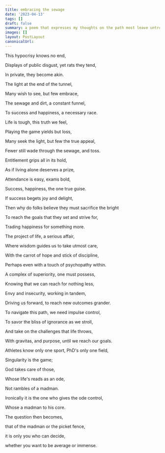 ```yaml
---
title: embracing the sewage
date: '2023-04-13'
tags: []
draft: false
summary: a poem that expresses my thoughts on the path most leave untrodden.
images: []
layout: PostLayout
canonicalUrl:
---
```


This hypocrisy knows no end,

Displays of public disgust, yet rats they tend,

In private, they become akin.

The light at the end of the tunnel,

Many wish to see, but few embrace,

The sewage and dirt, a constant funnel,

To success and happiness, a necessary race.

Life is tough, this truth we feel,

Playing the game yields but loss,

Many seek the light, but few the true appeal,

Fewer still wade through the sewage, and toss.

Entitlement grips all in its hold,

As if living alone deserves a prize,

Attendance is easy, exams bold,

Success, happiness, the one true guise.

If success begets joy and delight,

Then why do folks believe they must sacrifice the bright

To reach the goals that they set and strive for,

Trading happiness for something more.

The project of life, a serious affair,

Where wisdom guides us to take utmost care,

With the carrot of hope and stick of discipline,

Perhaps even with a touch of psychopathy within.

A complex of superiority, one must possess,

Knowing that we can reach for nothing less,

Envy and insecurity, working in tandem,

Driving us forward, to reach new outcomes grander.

To navigate this path, we need impulse control,

To savor the bliss of ignorance as we stroll,

And take on the challenges that life throws,

With gravitas, and purpose, until we reach our goals.

Athletes know only one sport, PhD's only one field,

Singularity is the game;

God takes care of those,

Whose life's reads as an ode,

Not rambles of a madman.

Ironically it is the one who gives the ode control,

Whose a madman to his core.

The question then becomes,

that of the madman or the picket fence,

it is only you who can decide,

whether you want to be average or immense.
